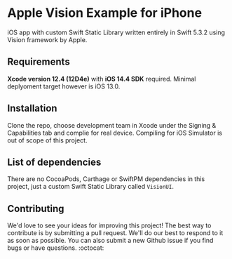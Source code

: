 # Apple Vision Example for iPhone

iOS app with custom Swift Static Library written entirely in Swift 5.3.2 using Vision framework by Apple.

## Requirements

**Xcode version 12.4 (12D4e)** with **iOS 14.4 SDK** required. Minimal deplyoment target however is iOS 13.0.

## Installation

Clone the repo, choose development team in Xcode under the Signing & Capabilities tab and complie for real device.
Compiling for iOS Simulator is out of scope of this project.

## List of dependencies

There are no CocoaPods, Carthage or SwiftPM dependencies in this project, just a custom Swift Static Library called `VisionUI`.

## Contributing

We'd love to see your ideas for improving this project! The best way to contribute is by submitting a pull request. We'll do our best to respond to it as soon as possible. You can also submit a new Github issue if you find bugs or have questions. :octocat:

